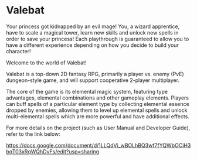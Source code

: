 # Valebat

Your princess got kidnapped by an evil mage! You, a wizard apprentice, have to scale a magical tower, learn new skills and unlock new spells in order to save your princess! Each playthrough is guaranteed to allow you to have a different experience depending on how you decide to build your character!

Welcome to the world of Valebat!

Valebat is a top-down 2D fantasy RPG, primarily a player vs. enemy (PvE) dungeon-style game, and will support cooperative 2-player multiplayer.

The core of the game is its elemental magic system, featuring type advantages, elemental combinations and other gameplay elements. Players can buff spells of a particular element type by collecting elemental essence dropped by enemies, allowing them to level up elemental spells and unlock multi-elemental spells which are more powerful and have additional effects.

For more details on the project (such as User Manual and Developer Guide), refer to the link below:

https://docs.google.com/document/d/1LLQdVi_wBOLhBQ3wf7fYQWbOCiH3bqT03xRqWQhDvFs/edit?usp=sharing
